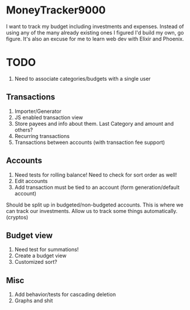 # MoneyTracker9000

I want to track my budget including investments and expenses. Instead of using any of the many already existing ones I figured I'd build my own, go figure. It's also an excuse for me to learn web dev with Elixir and Phoenix.

# TODO

1. Need to associate categories/budgets with a single user

## Transactions
1. Importer/Generator
1. JS enabled transaction view
1. Store payees and info about them. Last Category and amount and others?
1. Recurring transactions
1. Transactions between accounts (with transaction fee support)

## Accounts
1. Need tests for rolling balance! Need to check for sort order as well!
1. Edit accounts
1. Add transaction must be tied to an account (form generation/default account)

Should be split up in budgeted/non-budgeted accounts.
This is where we can track our investments.
Allow us to track some things automatically. (cryptos)

## Budget view
1. Need test for summations!
1. Create a budget view
1. Customized sort?

## Misc
1. Add behavior/tests for cascading deletion
1. Graphs and shit

